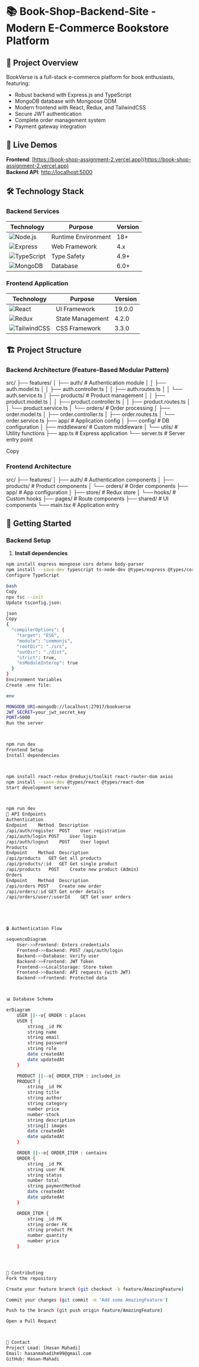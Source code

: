 # 📚 Book-Shop-Backend-Site - Modern E-Commerce Bookstore Platform

## 🌟 Project Overview

BookVerse is a full-stack e-commerce platform for book enthusiasts, featuring:

- Robust backend with Express.js and TypeScript
- MongoDB database with Mongoose ODM
- Modern frontend with React, Redux, and TailwindCSS
- Secure JWT authentication
- Complete order management system
- Payment gateway integration

## 🚀 Live Demos

**Frontend**: [https://book-shop-assignment-2.vercel.app](https://book-shop-assignment-2.vercel.app)  
**Backend API**: [http://localhost:5000](http://localhost:5000)

## 🛠️ Technology Stack

### Backend Services

| Technology                                                                                                        | Purpose             | Version |
| ----------------------------------------------------------------------------------------------------------------- | ------------------- | ------- |
| ![Node.js](https://img.shields.io/badge/Node.js-339933?style=for-the-badge&logo=nodedotjs&logoColor=white)        | Runtime Environment | 18+     |
| ![Express](https://img.shields.io/badge/Express.js-000000?style=for-the-badge&logo=express&logoColor=white)       | Web Framework       | 4.x     |
| ![TypeScript](https://img.shields.io/badge/TypeScript-007ACC?style=for-the-badge&logo=typescript&logoColor=white) | Type Safety         | 4.9+    |
| ![MongoDB](https://img.shields.io/badge/MongoDB-4EA94B?style=for-the-badge&logo=mongodb&logoColor=white)          | Database            | 6.0+    |

### Frontend Application

| Technology                                                                                                             | Purpose          | Version |
| ---------------------------------------------------------------------------------------------------------------------- | ---------------- | ------- |
| ![React](https://img.shields.io/badge/React-20232A?style=for-the-badge&logo=react&logoColor=61DAFB)                    | UI Framework     | 19.0.0  |
| ![Redux](https://img.shields.io/badge/Redux-593D88?style=for-the-badge&logo=redux&logoColor=white)                     | State Management | 4.2.0   |
| ![TailwindCSS](https://img.shields.io/badge/Tailwind_CSS-38B2AC?style=for-the-badge&logo=tailwind-css&logoColor=white) | CSS Framework    | 3.3.0   |

## 🏗️ Project Structure

### Backend Architecture (Feature-Based Modular Pattern)

src/
├── features/
│ ├── auth/ # Authentication module
│ │ ├── auth.model.ts
│ │ ├── auth.controller.ts
│ │ ├── auth.routes.ts
│ │ └── auth.service.ts
│ ├── products/ # Product management
│ │ ├── product.model.ts
│ │ ├── product.controller.ts
│ │ ├── product.routes.ts
│ │ └── product.service.ts
│ └── orders/ # Order processing
│ ├── order.model.ts
│ ├── order.controller.ts
│ ├── order.routes.ts
│ └── order.service.ts
├── app/ # Application config
│ ├── config/ # DB configuration
│ ├── middleware/ # Custom middleware
│ └── utils/ # Utility functions
├── app.ts # Express application
└── server.ts # Server entry point

Copy

### Frontend Architecture

src/
├── features/
│ ├── auth/ # Authentication components
│ ├── products/ # Product components
│ └── orders/ # Order components
├── app/ # App configuration
│ ├── store/ # Redux store
│ └── hooks/ # Custom hooks
├── pages/ # Route components
├── shared/ # UI components
└── main.tsx # Application entry

## 🚀 Getting Started

### Backend Setup

1. **Install dependencies**

```bash
npm install express mongoose cors dotenv body-parser
npm install --save-dev typescript ts-node-dev @types/express @types/cors
Configure TypeScript

bash
Copy
npx tsc --init
Update tsconfig.json:

json
Copy
{
  "compilerOptions": {
    "target": "ES6",
    "module": "commonjs",
    "rootDir": "./src",
    "outDir": "./dist",
    "strict": true,
    "esModuleInterop": true
  }
}
Environment Variables
Create .env file:

env

MONGODB_URI=mongodb://localhost:27017/bookverse
JWT_SECRET=your_jwt_secret_key
PORT=5000
Run the server



npm run dev
Frontend Setup
Install dependencies



npm install react-redux @reduxjs/toolkit react-router-dom axios
npm install --save-dev @types/react @types/react-dom
Start development server



npm run dev
📡 API Endpoints
Authentication
Endpoint	Method	Description
/api/auth/register	POST	User registration
/api/auth/login	POST	User login
/api/auth/logout	POST	User logout
Products
Endpoint	Method	Description
/api/products	GET	Get all products
/api/products/:id	GET	Get single product
/api/products	POST	Create new product (Admin)
Orders
Endpoint	Method	Description
/api/orders	POST	Create new order
/api/orders/:id	GET	Get order details
/api/orders/user/:userId	GET	Get user orders





🔒 Authentication Flow

sequenceDiagram
    User->>Frontend: Enters credentials
    Frontend->>Backend: POST /api/auth/login
    Backend->>Database: Verify user
    Backend->>Frontend: JWT Token
    Frontend->>LocalStorage: Store token
    Frontend->>Backend: API requests (with JWT)
    Backend->>Frontend: Protected data



📊 Database Schema

erDiagram
    USER ||--o{ ORDER : places
    USER {
        string _id PK
        string name
        string email
        string password
        string role
        date createdAt
        date updatedAt
    }

    PRODUCT ||--o{ ORDER_ITEM : included_in
    PRODUCT {
        string _id PK
        string title
        string author
        string category
        number price
        number stock
        string description
        string[] images
        date createdAt
        date updatedAt
    }

    ORDER ||--o{ ORDER_ITEM : contains
    ORDER {
        string _id PK
        string user FK
        string status
        number total
        string paymentMethod
        date createdAt
        date updatedAt
    }

    ORDER_ITEM {
        string _id PK
        string order FK
        string product FK
        number quantity
        number price
    }




🤝 Contributing
Fork the repository

Create your feature branch (git checkout -b feature/AmazingFeature)

Commit your changes (git commit -m 'Add some AmazingFeature')

Push to the branch (git push origin feature/AmazingFeature)

Open a Pull Request



📧 Contact
Project Lead: [Hasan Mahadi]
Email: hasanmahadihm99@gmail.com
GitHub: Hasan-Mahadi
```

